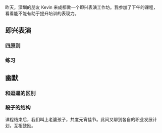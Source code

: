昨天，深圳的朋友 Kevin 来成都做一个即兴表演工作坊。我参加了下午的课程，看看能不能有助于提升培训的表现力。
## 即兴表演
### 四原则
### 练习

## 幽默
### 和逗逼的区别
### 段子的结构

课程结束后，我们叫上老婆孩子，共度元宵佳节。此间又聊到各自的职业发展计划，互相鼓励。